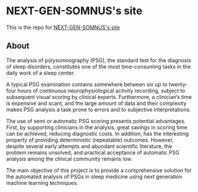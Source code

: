 # NEXT-GEN-SOMNUS's site

This is the repo for [NEXT-GEN-SOMNUS's site](https://next-gen-somnus.github.io)

## About

The analysis of polysomnography (PSG), the standard test for the diagnosis of sleep disorders, constitutes one of the most time-consuming tasks in the daily work of a sleep center.

A typical PSG examination contains somewhere between six up to twenty-four hours of continuous neurophysiological activity recording, subject to subsequent visual scoring by clinical experts. Furthermore, a clinician’s time is expensive and scant, and the large amount of data and their complexity makes PSG analysis a task prone to errors and to subjective interpretations.

The use of semi or automatic PSG scoring presents potential advantages. First, by supporting clinicians in the analysis, great savings in scoring time can be achieved, reducing diagnostic costs. In addition, has the interesting property of providing deterministic (repeatable) outcomes. However, despite several early attempts and abundant scientific literature, the problem remains unsolved, and practical acceptance of automatic PSG analysis among the clinical community remains low.

The main objective of this project is to provide a comprehensive solution for the automated analysis of PSGs in sleep medicine using next generation machine learning techniques.
